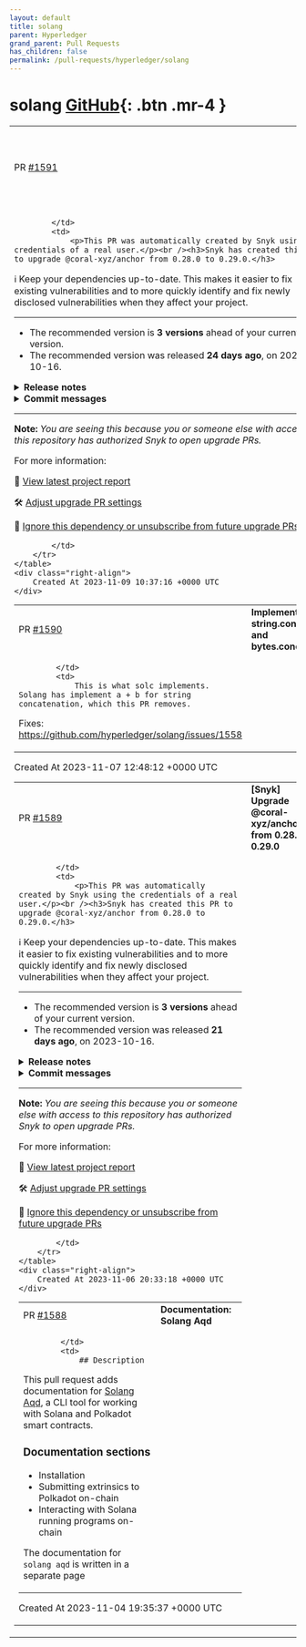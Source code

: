 ```yaml
---
layout: default
title: solang
parent: Hyperledger
grand_parent: Pull Requests
has_children: false
permalink: /pull-requests/hyperledger/solang
---
```


# solang <span class="fs-3 right-align">[GitHub](https://github.com/hyperledger/solang){: .btn .mr-4 }</span>


<div>
    <table>
        <tr>
            <td>
                PR <a href="https://github.com/hyperledger/solang/pull/1591" class=".btn">#1591</a>
            </td>
            <td>
                <b>
                    [Snyk] Upgrade @coral-xyz/anchor from 0.28.0 to 0.29.0
                </b>
            </td>
        </tr>
        <tr>
            <td>
                
            </td>
            <td>
                <p>This PR was automatically created by Snyk using the credentials of a real user.</p><br /><h3>Snyk has created this PR to upgrade @coral-xyz/anchor from 0.28.0 to 0.29.0.</h3>

:information_source: Keep your dependencies up-to-date. This makes it easier to fix existing vulnerabilities and to more quickly identify and fix newly disclosed vulnerabilities when they affect your project.
<hr/>

- The recommended version is **3 versions** ahead of your current version.
- The recommended version was released **24 days ago**, on 2023-10-16.


<details>
<summary><b>Release notes</b></summary>
<br/>
  <details>
    <summary>Package name: <b>@coral-xyz/anchor</b></summary>
    <ul>
      <li>
        <b>0.29.0</b> - <a href="https://snyk.io/redirect/github/coral-xyz/anchor/releases/tag/v0.29.0">2023-10-16</a></br><p>Notable changes are listed in the <a href="https://snyk.io/redirect/github/coral-xyz/anchor/blob/v0.29.0/CHANGELOG.md#0290---2023-10-16">CHANGELOG</a>.</p>
<p>For this release, there is also <a href="https://snyk.io/redirect/github/coral-xyz/anchor/blob/v0.29.0/docs/src/pages/docs/release-notes.md">release notes</a> to get a better view on the changes.</p>
<p><a href="https://anchor-lang.com/docs/release-notes" rel="nofollow">https://anchor-lang.com/docs/release-notes</a></p>
      </li>
      <li>
        <b>0.28.1-beta.2</b> - 2023-08-27
      </li>
      <li>
        <b>0.28.1-beta.1</b> - 2023-06-21
      </li>
      <li>
        <b>0.28.0</b> - <a href="https://snyk.io/redirect/github/coral-xyz/anchor/releases/tag/v0.28.0">2023-06-09</a></br><p>For a list of changes in this release, see the <a href="https://snyk.io/redirect/github/coral-xyz/anchor/blob/master/CHANGELOG.md#0280---2023-06-09">Change Log</a>.</p>
      </li>
    </ul>
    from <a href="https://snyk.io/redirect/github/coral-xyz/anchor/releases">@coral-xyz/anchor GitHub release notes</a>
  </details>
</details>


<details>
  <summary><b>Commit messages</b></summary>
  </br>
  <details>
    <summary>Package name: <b>@coral-xyz/anchor</b></summary>
    <ul>
      <li><a href="https://snyk.io/redirect/github/coral-xyz/anchor/commit/fc9fd6d24b9be84abb2f40e47ed3faf7b11864ae">fc9fd6d</a> v0.29.0 (#2672)</li>
      <li><a href="https://snyk.io/redirect/github/coral-xyz/anchor/commit/88a75aff138784fb99a7c9036b7c95b86f020bf0">88a75af</a> avm: Install from version-commit and refactor (#2671)</li>
      <li><a href="https://snyk.io/redirect/github/coral-xyz/anchor/commit/4f996d0a58bd178a578a4e0d55952f48f8ec4ed2">4f996d0</a> cli: Add ability to override toolchain from &#x60;Anchor.toml&#x60; (#2649)</li>
      <li><a href="https://snyk.io/redirect/github/coral-xyz/anchor/commit/5900c933102a06fbe7e5c4dedead883c807e35ce">5900c93</a> avm: Allow install, list and use from commit (#2659)</li>
      <li><a href="https://snyk.io/redirect/github/coral-xyz/anchor/commit/8717364f81c106e61b3ab0a0bfe171b42efbee1e">8717364</a> Remove the maximum version constraint from Solana crates (#2667)</li>
      <li><a href="https://snyk.io/redirect/github/coral-xyz/anchor/commit/23eeb1ec2d2d7e92f875f9cbfbc95bdec003a5a3">23eeb1e</a> spl: add feature memo to support cpi to spl-memo (#2661)</li>
      <li><a href="https://snyk.io/redirect/github/coral-xyz/anchor/commit/0fef819e4bde38e7ff366266062a4b859c225d4a">0fef819</a> chore: Remove abusive cloning (#2663)</li>
      <li><a href="https://snyk.io/redirect/github/coral-xyz/anchor/commit/6cf200493a307c01487c7b492b4893e0d6f6cb23">6cf2004</a> spl: Update dependencies to their latest versions (#2657)</li>
      <li><a href="https://snyk.io/redirect/github/coral-xyz/anchor/commit/dcafb789e1635b8f90e8fd3badd0f9a015d204d4">dcafb78</a> lang: Add accounts by reference (#2656)</li>
      <li><a href="https://snyk.io/redirect/github/coral-xyz/anchor/commit/243ab7573865a7296dd2af1153f44bffbf488458">243ab75</a> lang: Type safe bumps (#2542)</li>
      <li><a href="https://snyk.io/redirect/github/coral-xyz/anchor/commit/721eb7a3be2344b2c5eae695ffe8eabf91fe7752">721eb7a</a> bench: Fix number formatting due to locale difference (#2655)</li>
      <li><a href="https://snyk.io/redirect/github/coral-xyz/anchor/commit/267c4ceab7129c865680b0b9e7dd4376cc785265">267c4ce</a> tests: Remove &#x60;auction-house&#x60; submodule and host it natively (#2654)</li>
      <li><a href="https://snyk.io/redirect/github/coral-xyz/anchor/commit/5e7fb445183f89abe79561d686785763eacb7a10">5e7fb44</a> Upgrade Solana to &#x60;1.17.0&#x60; (#2645)</li>
      <li><a href="https://snyk.io/redirect/github/coral-xyz/anchor/commit/b0e725b5ace4bc3427a4e2c6350c1d6267176e23">b0e725b</a> spl: Update &#x60;mpl-token-metadata&#x60; to &#x60;3.1.0&#x60; and fix &#x60;create_metadata_accounts_v3&#x60; (#2651)</li>
      <li><a href="https://snyk.io/redirect/github/coral-xyz/anchor/commit/25b24a1fd3fe7d411ec9f827b72d6167e6f55e56">25b24a1</a> syn: Fix having access to &#x60;idl&#x60; module by default (#2650)</li>
      <li><a href="https://snyk.io/redirect/github/coral-xyz/anchor/commit/51578bcbc522d5398dbfa9d020f28fb797eb5815">51578bc</a> spl: Fix compilation error and warnings (#2647)</li>
      <li><a href="https://snyk.io/redirect/github/coral-xyz/anchor/commit/5602244e1a3a3c2f9d7166d1114e2792aea4f0dc">5602244</a> cli: Support upgradeable program in anchor test (#2642)</li>
      <li><a href="https://snyk.io/redirect/github/coral-xyz/anchor/commit/f18fd971fb10351bec268a4438ab3d6044506c07">f18fd97</a> Update Node to &#x60;18.18.0&#x60; LTS (#2643)</li>
      <li><a href="https://snyk.io/redirect/github/coral-xyz/anchor/commit/e1d5e785b894d7a4ab4b06b21be2a9f4117df997">e1d5e78</a> syn: Fix generic type aliases (#2644)</li>
      <li><a href="https://snyk.io/redirect/github/coral-xyz/anchor/commit/d1e32674d50005d04160b6fbac6f91de602a8829">d1e3267</a> Add type alias support (#2637)</li>
      <li><a href="https://snyk.io/redirect/github/coral-xyz/anchor/commit/3e8bc76d72e2bfdb3962868b5066b2479cf49d25">3e8bc76</a> Update to solang v0.3.2 and add simple test (#2636)</li>
      <li><a href="https://snyk.io/redirect/github/coral-xyz/anchor/commit/28adaf2343157835e546ffc8d0b3932eb1263427">28adaf2</a> ts: Remove &#x60;base64-js&#x60; dependency (#2635)</li>
      <li><a href="https://snyk.io/redirect/github/coral-xyz/anchor/commit/99b75a905be2b407d4cd0a5f00c3db4cebd882e8">99b75a9</a> spl: Update to token metadata client sdk (#2632)</li>
      <li><a href="https://snyk.io/redirect/github/coral-xyz/anchor/commit/3c6fc2ba2d06a799b53b27a282e5c811b978cdf5">3c6fc2b</a> syn: Fix IDL named enum variant field being snake_case (#2633)</li>
    </ul>

   <a href="https://snyk.io/redirect/github/coral-xyz/anchor/compare/e1afcbf71e0f2e10fae14525934a6a68479167b9...fc9fd6d24b9be84abb2f40e47ed3faf7b11864ae">Compare</a>
  </details>
</details>
<hr/>

**Note:** *You are seeing this because you or someone else with access to this repository has authorized Snyk to open upgrade PRs.*

For more information:  <img src="https://api.segment.io/v1/pixel/track?data=eyJ3cml0ZUtleSI6InJyWmxZcEdHY2RyTHZsb0lYd0dUcVg4WkFRTnNCOUEwIiwiYW5vbnltb3VzSWQiOiI0OWZhZjFiNC00ZGRkLTQyMmQtODhiOS0xNjI3M2UwOTk3OTYiLCJldmVudCI6IlBSIHZpZXdlZCIsInByb3BlcnRpZXMiOnsicHJJZCI6IjQ5ZmFmMWI0LTRkZGQtNDIyZC04OGI5LTE2MjczZTA5OTc5NiJ9fQ==" width="0" height="0"/>

🧐 [View latest project report](https://app.snyk.io/org/hyperledger-bot/project/ccb2ab6a-ba20-4d58-979d-b59e66a8e113?utm_source&#x3D;github&amp;utm_medium&#x3D;referral&amp;page&#x3D;upgrade-pr)

🛠 [Adjust upgrade PR settings](https://app.snyk.io/org/hyperledger-bot/project/ccb2ab6a-ba20-4d58-979d-b59e66a8e113/settings/integration?utm_source&#x3D;github&amp;utm_medium&#x3D;referral&amp;page&#x3D;upgrade-pr)

🔕 [Ignore this dependency or unsubscribe from future upgrade PRs](https://app.snyk.io/org/hyperledger-bot/project/ccb2ab6a-ba20-4d58-979d-b59e66a8e113/settings/integration?pkg&#x3D;@coral-xyz/anchor&amp;utm_source&#x3D;github&amp;utm_medium&#x3D;referral&amp;page&#x3D;upgrade-pr#auto-dep-upgrades)

<!--- (snyk:metadata:{"prId":"49faf1b4-4ddd-422d-88b9-16273e099796","prPublicId":"49faf1b4-4ddd-422d-88b9-16273e099796","dependencies":[{"name":"@coral-xyz/anchor","from":"0.28.0","to":"0.29.0"}],"packageManager":"npm","type":"auto","projectUrl":"https://app.snyk.io/org/hyperledger-bot/project/ccb2ab6a-ba20-4d58-979d-b59e66a8e113?utm_source=github&utm_medium=referral&page=upgrade-pr","projectPublicId":"ccb2ab6a-ba20-4d58-979d-b59e66a8e113","env":"prod","prType":"upgrade","vulns":[],"issuesToFix":[],"upgrade":[],"upgradeInfo":{"versionsDiff":3,"publishedDate":"2023-10-16T17:21:26.803Z"},"templateVariants":[],"hasFixes":false,"isMajorUpgrade":false,"isBreakingChange":false,"priorityScoreList":[]}) --->

            </td>
        </tr>
    </table>
    <div class="right-align">
        Created At 2023-11-09 10:37:16 +0000 UTC
    </div>
</div>

<div>
    <table>
        <tr>
            <td>
                PR <a href="https://github.com/hyperledger/solang/pull/1590" class=".btn">#1590</a>
            </td>
            <td>
                <b>
                    Implement string.concat() and bytes.concat()
                </b>
            </td>
        </tr>
        <tr>
            <td>
                
            </td>
            <td>
                This is what solc implements. Solang has implement a + b for string concatenation, which this PR removes.

Fixes: https://github.com/hyperledger/solang/issues/1558
            </td>
        </tr>
    </table>
    <div class="right-align">
        Created At 2023-11-07 12:48:12 +0000 UTC
    </div>
</div>

<div>
    <table>
        <tr>
            <td>
                PR <a href="https://github.com/hyperledger/solang/pull/1589" class=".btn">#1589</a>
            </td>
            <td>
                <b>
                    [Snyk] Upgrade @coral-xyz/anchor from 0.28.0 to 0.29.0
                </b>
            </td>
        </tr>
        <tr>
            <td>
                
            </td>
            <td>
                <p>This PR was automatically created by Snyk using the credentials of a real user.</p><br /><h3>Snyk has created this PR to upgrade @coral-xyz/anchor from 0.28.0 to 0.29.0.</h3>

:information_source: Keep your dependencies up-to-date. This makes it easier to fix existing vulnerabilities and to more quickly identify and fix newly disclosed vulnerabilities when they affect your project.
<hr/>

- The recommended version is **3 versions** ahead of your current version.
- The recommended version was released **21 days ago**, on 2023-10-16.


<details>
<summary><b>Release notes</b></summary>
<br/>
  <details>
    <summary>Package name: <b>@coral-xyz/anchor</b></summary>
    <ul>
      <li>
        <b>0.29.0</b> - <a href="https://snyk.io/redirect/github/coral-xyz/anchor/releases/tag/v0.29.0">2023-10-16</a></br><p>Notable changes are listed in the <a href="https://snyk.io/redirect/github/coral-xyz/anchor/blob/v0.29.0/CHANGELOG.md#0290---2023-10-16">CHANGELOG</a>.</p>
<p>For this release, there is also <a href="https://snyk.io/redirect/github/coral-xyz/anchor/blob/v0.29.0/docs/src/pages/docs/release-notes.md">release notes</a> to get a better view on the changes.</p>
<p><a href="https://anchor-lang.com/docs/release-notes" rel="nofollow">https://anchor-lang.com/docs/release-notes</a></p>
      </li>
      <li>
        <b>0.28.1-beta.2</b> - 2023-08-27
      </li>
      <li>
        <b>0.28.1-beta.1</b> - 2023-06-21
      </li>
      <li>
        <b>0.28.0</b> - <a href="https://snyk.io/redirect/github/coral-xyz/anchor/releases/tag/v0.28.0">2023-06-09</a></br><p>For a list of changes in this release, see the <a href="https://snyk.io/redirect/github/coral-xyz/anchor/blob/master/CHANGELOG.md#0280---2023-06-09">Change Log</a>.</p>
      </li>
    </ul>
    from <a href="https://snyk.io/redirect/github/coral-xyz/anchor/releases">@coral-xyz/anchor GitHub release notes</a>
  </details>
</details>


<details>
  <summary><b>Commit messages</b></summary>
  </br>
  <details>
    <summary>Package name: <b>@coral-xyz/anchor</b></summary>
    <ul>
      <li><a href="https://snyk.io/redirect/github/coral-xyz/anchor/commit/fc9fd6d24b9be84abb2f40e47ed3faf7b11864ae">fc9fd6d</a> v0.29.0 (#2672)</li>
      <li><a href="https://snyk.io/redirect/github/coral-xyz/anchor/commit/88a75aff138784fb99a7c9036b7c95b86f020bf0">88a75af</a> avm: Install from version-commit and refactor (#2671)</li>
      <li><a href="https://snyk.io/redirect/github/coral-xyz/anchor/commit/4f996d0a58bd178a578a4e0d55952f48f8ec4ed2">4f996d0</a> cli: Add ability to override toolchain from &#x60;Anchor.toml&#x60; (#2649)</li>
      <li><a href="https://snyk.io/redirect/github/coral-xyz/anchor/commit/5900c933102a06fbe7e5c4dedead883c807e35ce">5900c93</a> avm: Allow install, list and use from commit (#2659)</li>
      <li><a href="https://snyk.io/redirect/github/coral-xyz/anchor/commit/8717364f81c106e61b3ab0a0bfe171b42efbee1e">8717364</a> Remove the maximum version constraint from Solana crates (#2667)</li>
      <li><a href="https://snyk.io/redirect/github/coral-xyz/anchor/commit/23eeb1ec2d2d7e92f875f9cbfbc95bdec003a5a3">23eeb1e</a> spl: add feature memo to support cpi to spl-memo (#2661)</li>
      <li><a href="https://snyk.io/redirect/github/coral-xyz/anchor/commit/0fef819e4bde38e7ff366266062a4b859c225d4a">0fef819</a> chore: Remove abusive cloning (#2663)</li>
      <li><a href="https://snyk.io/redirect/github/coral-xyz/anchor/commit/6cf200493a307c01487c7b492b4893e0d6f6cb23">6cf2004</a> spl: Update dependencies to their latest versions (#2657)</li>
      <li><a href="https://snyk.io/redirect/github/coral-xyz/anchor/commit/dcafb789e1635b8f90e8fd3badd0f9a015d204d4">dcafb78</a> lang: Add accounts by reference (#2656)</li>
      <li><a href="https://snyk.io/redirect/github/coral-xyz/anchor/commit/243ab7573865a7296dd2af1153f44bffbf488458">243ab75</a> lang: Type safe bumps (#2542)</li>
      <li><a href="https://snyk.io/redirect/github/coral-xyz/anchor/commit/721eb7a3be2344b2c5eae695ffe8eabf91fe7752">721eb7a</a> bench: Fix number formatting due to locale difference (#2655)</li>
      <li><a href="https://snyk.io/redirect/github/coral-xyz/anchor/commit/267c4ceab7129c865680b0b9e7dd4376cc785265">267c4ce</a> tests: Remove &#x60;auction-house&#x60; submodule and host it natively (#2654)</li>
      <li><a href="https://snyk.io/redirect/github/coral-xyz/anchor/commit/5e7fb445183f89abe79561d686785763eacb7a10">5e7fb44</a> Upgrade Solana to &#x60;1.17.0&#x60; (#2645)</li>
      <li><a href="https://snyk.io/redirect/github/coral-xyz/anchor/commit/b0e725b5ace4bc3427a4e2c6350c1d6267176e23">b0e725b</a> spl: Update &#x60;mpl-token-metadata&#x60; to &#x60;3.1.0&#x60; and fix &#x60;create_metadata_accounts_v3&#x60; (#2651)</li>
      <li><a href="https://snyk.io/redirect/github/coral-xyz/anchor/commit/25b24a1fd3fe7d411ec9f827b72d6167e6f55e56">25b24a1</a> syn: Fix having access to &#x60;idl&#x60; module by default (#2650)</li>
      <li><a href="https://snyk.io/redirect/github/coral-xyz/anchor/commit/51578bcbc522d5398dbfa9d020f28fb797eb5815">51578bc</a> spl: Fix compilation error and warnings (#2647)</li>
      <li><a href="https://snyk.io/redirect/github/coral-xyz/anchor/commit/5602244e1a3a3c2f9d7166d1114e2792aea4f0dc">5602244</a> cli: Support upgradeable program in anchor test (#2642)</li>
      <li><a href="https://snyk.io/redirect/github/coral-xyz/anchor/commit/f18fd971fb10351bec268a4438ab3d6044506c07">f18fd97</a> Update Node to &#x60;18.18.0&#x60; LTS (#2643)</li>
      <li><a href="https://snyk.io/redirect/github/coral-xyz/anchor/commit/e1d5e785b894d7a4ab4b06b21be2a9f4117df997">e1d5e78</a> syn: Fix generic type aliases (#2644)</li>
      <li><a href="https://snyk.io/redirect/github/coral-xyz/anchor/commit/d1e32674d50005d04160b6fbac6f91de602a8829">d1e3267</a> Add type alias support (#2637)</li>
      <li><a href="https://snyk.io/redirect/github/coral-xyz/anchor/commit/3e8bc76d72e2bfdb3962868b5066b2479cf49d25">3e8bc76</a> Update to solang v0.3.2 and add simple test (#2636)</li>
      <li><a href="https://snyk.io/redirect/github/coral-xyz/anchor/commit/28adaf2343157835e546ffc8d0b3932eb1263427">28adaf2</a> ts: Remove &#x60;base64-js&#x60; dependency (#2635)</li>
      <li><a href="https://snyk.io/redirect/github/coral-xyz/anchor/commit/99b75a905be2b407d4cd0a5f00c3db4cebd882e8">99b75a9</a> spl: Update to token metadata client sdk (#2632)</li>
      <li><a href="https://snyk.io/redirect/github/coral-xyz/anchor/commit/3c6fc2ba2d06a799b53b27a282e5c811b978cdf5">3c6fc2b</a> syn: Fix IDL named enum variant field being snake_case (#2633)</li>
    </ul>

   <a href="https://snyk.io/redirect/github/coral-xyz/anchor/compare/e1afcbf71e0f2e10fae14525934a6a68479167b9...fc9fd6d24b9be84abb2f40e47ed3faf7b11864ae">Compare</a>
  </details>
</details>
<hr/>

**Note:** *You are seeing this because you or someone else with access to this repository has authorized Snyk to open upgrade PRs.*

For more information:  <img src="https://api.segment.io/v1/pixel/track?data=eyJ3cml0ZUtleSI6InJyWmxZcEdHY2RyTHZsb0lYd0dUcVg4WkFRTnNCOUEwIiwiYW5vbnltb3VzSWQiOiIxZTQ4NThiZC02MDU0LTQ4MWUtYjFkNi1jZGVkM2JiYTEyMmYiLCJldmVudCI6IlBSIHZpZXdlZCIsInByb3BlcnRpZXMiOnsicHJJZCI6IjFlNDg1OGJkLTYwNTQtNDgxZS1iMWQ2LWNkZWQzYmJhMTIyZiJ9fQ==" width="0" height="0"/>

🧐 [View latest project report](https://app.snyk.io/org/hyperledger-bot/project/f9e21d22-7518-41f9-b3e0-204453183258?utm_source&#x3D;github&amp;utm_medium&#x3D;referral&amp;page&#x3D;upgrade-pr)

🛠 [Adjust upgrade PR settings](https://app.snyk.io/org/hyperledger-bot/project/f9e21d22-7518-41f9-b3e0-204453183258/settings/integration?utm_source&#x3D;github&amp;utm_medium&#x3D;referral&amp;page&#x3D;upgrade-pr)

🔕 [Ignore this dependency or unsubscribe from future upgrade PRs](https://app.snyk.io/org/hyperledger-bot/project/f9e21d22-7518-41f9-b3e0-204453183258/settings/integration?pkg&#x3D;@coral-xyz/anchor&amp;utm_source&#x3D;github&amp;utm_medium&#x3D;referral&amp;page&#x3D;upgrade-pr#auto-dep-upgrades)

<!--- (snyk:metadata:{"prId":"1e4858bd-6054-481e-b1d6-cded3bba122f","prPublicId":"1e4858bd-6054-481e-b1d6-cded3bba122f","dependencies":[{"name":"@coral-xyz/anchor","from":"0.28.0","to":"0.29.0"}],"packageManager":"npm","type":"auto","projectUrl":"https://app.snyk.io/org/hyperledger-bot/project/f9e21d22-7518-41f9-b3e0-204453183258?utm_source=github&utm_medium=referral&page=upgrade-pr","projectPublicId":"f9e21d22-7518-41f9-b3e0-204453183258","env":"prod","prType":"upgrade","vulns":[],"issuesToFix":[],"upgrade":[],"upgradeInfo":{"versionsDiff":3,"publishedDate":"2023-10-16T17:21:26.803Z"},"templateVariants":[],"hasFixes":false,"isMajorUpgrade":false,"isBreakingChange":false,"priorityScoreList":[]}) --->

            </td>
        </tr>
    </table>
    <div class="right-align">
        Created At 2023-11-06 20:33:18 +0000 UTC
    </div>
</div>

<div>
    <table>
        <tr>
            <td>
                PR <a href="https://github.com/hyperledger/solang/pull/1588" class=".btn">#1588</a>
            </td>
            <td>
                <b>
                    Documentation: Solang Aqd
                </b>
            </td>
        </tr>
        <tr>
            <td>
                
            </td>
            <td>
                ## Description
This pull request adds documentation for [Solang Aqd](https://github.com/hyperledger/solang-aqd), a CLI tool for working with Solana and Polkadot smart contracts.

### Documentation sections 
- Installation
- Submitting extrinsics to Polkadot on-chain
- Interacting with Solana running programs on-chain

The documentation for `solang aqd` is written in a separate page
            </td>
        </tr>
    </table>
    <div class="right-align">
        Created At 2023-11-04 19:35:37 +0000 UTC
    </div>
</div>

